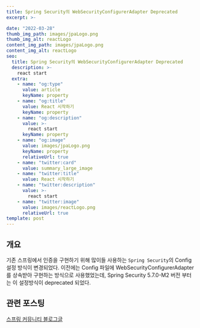 ```yaml
---
title: Spring Security의 WebSecurityConfigurerAdapter Deprecated
excerpt: >-

date: "2022-03-28"
thumb_img_path: images/jpaLogo.png
thumb_img_alt: reactLogo
content_img_path: images/jpaLogo.png
content_img_alt: reactLogo
seo:
  title: Spring Security의 WebSecurityConfigurerAdapter Deprecated
  description: >-
    react start
  extra:
    - name: "og:type"
      value: article
      keyName: property
    - name: "og:title"
      value: React 시작하기
      keyName: property
    - name: "og:description"
      value: >-
        react start
      keyName: property
    - name: "og:image"
      value: images/jpaLogo.png
      keyName: property
      relativeUrl: true
    - name: "twitter:card"
      value: summary_large_image
    - name: "twitter:title"
      value: React 시작하기
    - name: "twitter:description"
      value: >-
        react start
    - name: "twitter:image"
      value: images/reactLogo.png
      relativeUrl: true
template: post
---
```



## 개요

기존 스프링에서 인증을 구현하기 위해 많이들 사용하는 `Spring Security`의 Config 설정 방식이 변경되었다.
이전에는 Config 파일에 WebSecurityConfigurerAdapter를 상속받아 구현하는 방식으로 사용했었는데, 
Spring Security 5.7.0-M2 버전 부터는 이 설정방식이 deprecated 되었다.

## 관련 포스팅
[스프링 커뮤니티 블로그글](https://spring.io/blog/2022/02/21/spring-security-without-the-websecurityconfigureradapter)